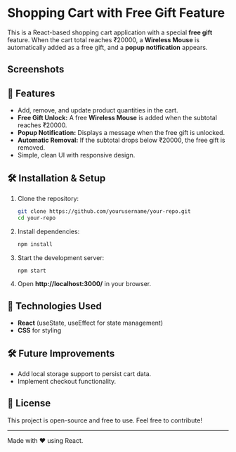 # Shopping Cart with Free Gift Feature

This is a React-based shopping cart application with a special **free gift** feature. When the cart total reaches ₹20000, a **Wireless Mouse** is automatically added as a free gift, and a **popup notification** appears.

## Screenshots 


## 🚀 Features
- Add, remove, and update product quantities in the cart.
- **Free Gift Unlock:** A free **Wireless Mouse** is added when the subtotal reaches ₹20000.
- **Popup Notification:** Displays a message when the free gift is unlocked.
- **Automatic Removal:** If the subtotal drops below ₹20000, the free gift is removed.
- Simple, clean UI with responsive design.

## 🛠️ Installation & Setup
1. Clone the repository:
   ```sh
   git clone https://github.com/yourusername/your-repo.git
   cd your-repo
   ```
2. Install dependencies:
   ```sh
   npm install
   ```
3. Start the development server:
   ```sh
   npm start
   ```
4. Open **http://localhost:3000/** in your browser.

## 🎨 Technologies Used
- **React** (useState, useEffect for state management)
- **CSS** for styling

## 🛠️ Future Improvements
- Add local storage support to persist cart data.
- Implement checkout functionality.

## 📜 License
This project is open-source and free to use. Feel free to contribute!

---
Made with ❤️ using React.

